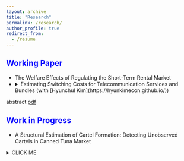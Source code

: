 ```yaml
---
layout: archive
title: "Research"
permalink: /research/
author_profile: true
redirect_from:
  - /resume
---
```




<span style="color:blue">Working Paper</span>
---
* The Welfare Effects of Regulating the Short-Term Rental Market
* <details><summary> Estimating Switching Costs for Telecommunication Services and Bundles (with [Hyunchul Kim](https://hyunkimecon.github.io/)) </summary>
<p>
 
abstract
[pdf](https://papers.ssrn.com/sol3/papers.cfm?abstract_id=3787321)
</p>
</details>


<span style="color:blue">Work in Progress</span>
---
*  A Structural Estimation of Cartel Formation: Detecting Unobserved Cartels in Canned Tuna Market


<details><summary>CLICK ME</summary>
<p>

#### yes, even hidden code blocks!

```python
print("hello world!")
```

</p>
</details>
